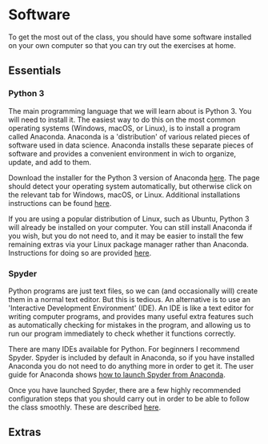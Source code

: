 # Software

To get the most out of the class, you should have some software installed on your own computer so that you can try out the exercises at home.

## Essentials

### Python 3

The main programming language that we will learn about is Python 3. You will need to install it. The easiest way to do this on the most common operating systems (Windows, macOS, or Linux), is to install a program called Anaconda. Anaconda is a 'distribution' of various related pieces of software used in data science. Anaconda installs these separate pieces of software and provides a convenient environment in wich to organize, update, and add to them.

Download the installer for the Python 3 version of Anaconda [here](https://www.anaconda.com/distribution/). The page should detect your operating system automatically, but otherwise click on the relevant tab for Windows, macOS, or Linux. Additional installations instructions can be found [here](https://docs.anaconda.com/anaconda/install/).

If you are using a popular distribution of Linux, such as Ubuntu, Python 3 will already be installed on your computer. You can still install Anaconda if you wish, but you do not need to, and it may be easier to install the few remaining extras via your Linux package manager rather than Anaconda. Instructions for doing so are provided [here](linux.md).

### Spyder

Python programs are just text files, so we can (and occasionally will) create them in a normal text editor. But this is tedious. An alternative is to use an 'Interactive Development Environment' (IDE). An IDE is like a text editor for writing computer programs, and provides many useful extra features such as automatically checking for mistakes in the program, and allowing us to run our program immediately to check whether it functions correctly.

There are many IDEs available for Python. For beginners I recommend Spyder. Spyder is included by default in Anaconda, so if you have installed Anaconda you do not need to do anything more in order to get it. The user guide for Anaconda shows [how to launch Spyder from Anaconda](https://docs.anaconda.com/anaconda/user-guide/getting-started/).

Once you have launched Spyder, there are a few highly recommended configuration steps that you should carry out in order to be able to follow the class smoothly. These are described [here](spyder.md).

## Extras

